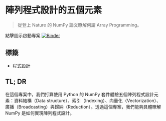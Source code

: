 # 陣列程式設計的五個元素

> 從登上 Nature 的 NumPy 論文暸解何謂 Array Programming。

點擊圖示啟動專案 [![Binder](https://mybinder.org/badge_logo.svg)](https://mybinder.org/v2/gh/datainpoint/project-array-programming/master?filepath=project-array-programming.ipynb)

## 標籤

- 程式設計

## TL; DR

在這個專案中，我們打算使用 Python 的 NumPy 套件體驗五個陣列程式設計元素：資料結構（Data structure）、索引（Indexing）、向量化（Vectorization）、廣播（Broadcasting）與歸納（Reduction）。透過這個專案，我們能夠具體暸解 NumPy 是如何實現陣列程式設計。